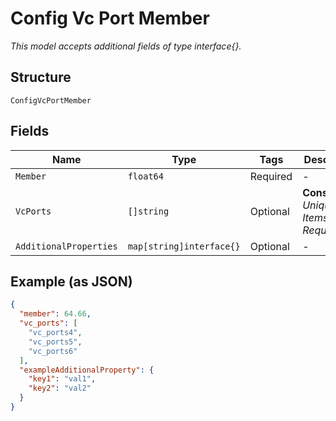 
# Config Vc Port Member

*This model accepts additional fields of type interface{}.*

## Structure

`ConfigVcPortMember`

## Fields

| Name | Type | Tags | Description |
|  --- | --- | --- | --- |
| `Member` | `float64` | Required | - |
| `VcPorts` | `[]string` | Optional | **Constraints**: *Unique Items Required* |
| `AdditionalProperties` | `map[string]interface{}` | Optional | - |

## Example (as JSON)

```json
{
  "member": 64.66,
  "vc_ports": [
    "vc_ports4",
    "vc_ports5",
    "vc_ports6"
  ],
  "exampleAdditionalProperty": {
    "key1": "val1",
    "key2": "val2"
  }
}
```

